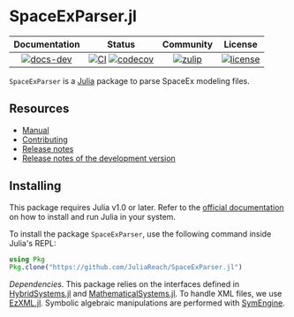 # SpaceExParser.jl

| **Documentation** | **Status** | **Community** | **License** |
|:-----------------:|:----------:|:-------------:|:-----------:|
| [![docs-dev][dev-img]][dev-url] | [![CI][ci-img]][ci-url] [![codecov][cov-img]][cov-url] | [![zulip][chat-img]][chat-url] | [![license][lic-img]][lic-url] |

[dev-img]: https://img.shields.io/badge/docs-latest-blue.svg
[dev-url]: https://juliareach.github.io/SpaceExParser.jl/dev/
[ci-img]: https://github.com/JuliaReach/SpaceExParser.jl/workflows/CI/badge.svg
[ci-url]: https://github.com/JuliaReach/SpaceExParser.jl/actions/workflows/test-master.yml
[cov-img]: https://codecov.io/github/JuliaReach/SpaceExParser.jl/coverage.svg
[cov-url]: https://app.codecov.io/github/JuliaReach/SpaceExParser.jl
[chat-img]: https://img.shields.io/badge/zulip-join_chat-brightgreen.svg
[chat-url]: https://julialang.zulipchat.com/#narrow/stream/278609-juliareach
[lic-img]: https://img.shields.io/github/license/mashape/apistatus.svg
[lic-url]: https://github.com/JuliaReach/SpaceExParser.jl/blob/master/LICENSE

`SpaceExParser` is a [Julia](http://julialang.org) package to parse SpaceEx modeling files.

## Resources

- [Manual](http://juliareach.github.io/SpaceExParser.jl/latest/)
- [Contributing](https://juliareach.github.io/SpaceExParser.jl/latest/about/#Contributing-1)
- [Release notes](https://github.com/JuliaReach/SpaceExParser.jl/releases)
- [Release notes of the development version](https://github.com/JuliaReach/SpaceExParser.jl/wiki/Release-log-tracker)

## Installing

This package requires Julia v1.0 or later. Refer to the
[official documentation](https://julialang.org/downloads) on how to install and
run Julia in your system.

To install the package `SpaceExParser`, use the following command inside Julia's REPL:

```julia
using Pkg
Pkg.clone("https://github.com/JuliaReach/SpaceExParser.jl")
```

*Dependencies*. This package relies on the interfaces defined in [HybridSystems.jl](https://github.com/blegat/HybridSystems.jl) and [MathematicalSystems.jl](https://github.com/JuliaReach/MathematicalSystems.jl). To handle XML files, we use [EzXML.jl](https://github.com/bicycle1885/EzXML.jl). Symbolic algebraic manipulations are performed with [SymEngine](https://github.com/symengine/SymEngine.jl).
